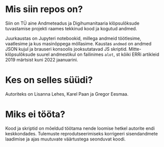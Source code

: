 # Mis siin repos on?
Siin on TÜ aine Andmeteadus ja Digihumanitaaria klõpsulõksude tuvastamise projekti raames tekkinud kood ja kogutud andmed.

Juurkaustas on Jupyteri notebookid, millega andmeid töötlesime, vaatlesime ja kus masinõppega möllasime. Kaustas `andmed` on andmed JSON kujul ja brauseri konsoolis jooksutatavad JS skriptid. Mitte-klõpsulõksude suurel andmestikul on failinimes `alot`, st kõiki ERRi artikleid 2019 märtsist kuni 2022 jaanuarini.  

# Kes on selles süüdi?
Autoriteks on Lisanna Lehes, Karel Paan ja Gregor Eesmaa.

# Miks ei tööta?
Kood ja skriptid on mõeldud töötama nende loomise hetkel autorite endi keskkondades. Tulemuste reprodutseerimiseks korrigeeri sisendandmete laadimise ja ajas muutuvate väärtustega seonduvat koodi.